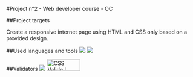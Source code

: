 #Project n°2 - Web developer course - OC

##Project targets
 
Create a responsive internet page using HTML and CSS only based on a provided design.

##Used languages and tools
<img src="https://img.shields.io/badge/css3%20-%231572B6.svg?&style=for-the-badge&logo=css3&logoColor=white"/>
<img src="https://img.shields.io/badge/html5%20-%23E34F26.svg?&style=for-the-badge&logo=html5&logoColor=white"/>


##Validators
<img src="https://img.shields.io/w3c-validation/html?targetUrl=https%3A%2F%2Fnadaissa.github.io%2FIssaNada_2_23012021%2F"/>
<img style="border:0;width:88px;height:31px" src="http://jigsaw.w3.org/css-validator/images/vcss-blue" alt="CSS Valide !" />



